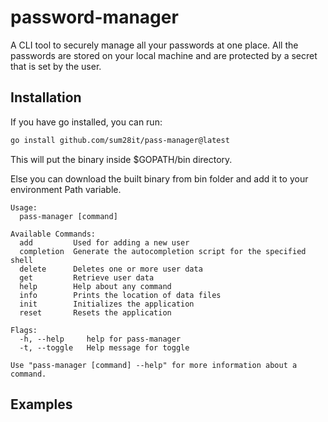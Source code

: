
# password-manager

A CLI tool to securely manage all your passwords at one place. All the passwords are stored on your local machine and are protected by a secret that is set by the user.

## Installation

If you have go installed, you can run:

``` bash
go install github.com/sum28it/pass-manager@latest
```

This will put the binary inside $GOPATH/bin directory.

Else you can download the built binary from bin folder and add it to your environment Path variable.

``` text
Usage:
  pass-manager [command]

Available Commands:
  add         Used for adding a new user
  completion  Generate the autocompletion script for the specified shell
  delete      Deletes one or more user data
  get         Retrieve user data
  help        Help about any command
  info        Prints the location of data files
  init        Initializes the application
  reset       Resets the application

Flags:
  -h, --help     help for pass-manager
  -t, --toggle   Help message for toggle

Use "pass-manager [command] --help" for more information about a command.
```

## Examples

